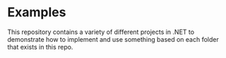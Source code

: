# Examples
This repository contains a variety of different projects in .NET to demonstrate how to implement and use something based on each folder that exists in this repo.
